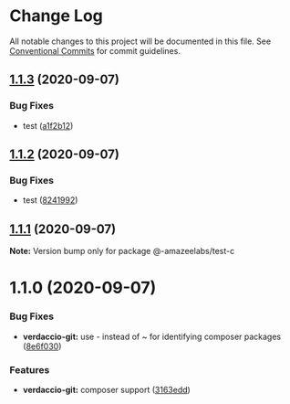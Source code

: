 # Change Log

All notable changes to this project will be documented in this file.
See [Conventional Commits](https://conventionalcommits.org) for commit guidelines.

## [1.1.3](https://github.com/AmazeeLabs/silverback-mono/compare/@-amazeelabs/test-c@1.1.2...@-amazeelabs/test-c@1.1.3) (2020-09-07)


### Bug Fixes

* test ([a1f2b12](https://github.com/AmazeeLabs/silverback-mono/commit/a1f2b12d3c86ae811407a4558a1cdbbb466ee82e))





## [1.1.2](https://github.com/AmazeeLabs/silverback-mono/compare/@-amazeelabs/test-c@1.1.1...@-amazeelabs/test-c@1.1.2) (2020-09-07)


### Bug Fixes

* test ([8241992](https://github.com/AmazeeLabs/silverback-mono/commit/8241992effbf61e20de6ab034bd498085e0c7d46))





## [1.1.1](https://github.com/AmazeeLabs/silverback-mono/compare/@-amazeelabs/test-c@1.1.0...@-amazeelabs/test-c@1.1.1) (2020-09-07)

**Note:** Version bump only for package @-amazeelabs/test-c





# 1.1.0 (2020-09-07)


### Bug Fixes

* **verdaccio-git:** use - instead of ~ for identifying composer packages ([8e6f030](https://github.com/AmazeeLabs/silverback-mono/commit/8e6f0307a5dca7c97f9ad65135143d7fcb71f8d7))


### Features

* **verdaccio-git:** composer support ([3163edd](https://github.com/AmazeeLabs/silverback-mono/commit/3163eddb925f24b7786b37d735106a0b8fd32b2f))
